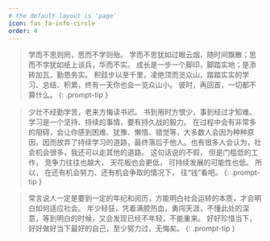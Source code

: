 ```yaml
---
# the default layout is 'page'
icon: fas fa-info-circle
order: 4
---
```


> 学而不思则罔，思而不学则殆。 学而不思犹如过眼云烟，随时间飘散；思而不学犹如纸上谈兵，华而不实。 成长是一步一个脚印，脚踏实地；是添砖加瓦，勤恳务实。 积跬步以至千里，凌绝顶而览众山，踏踏实实的学习、总结、积累，终有一天你也会一览众山小。 彼时，再回首，一切都不算什么。
{: .prompt-tip }

> 少壮不经勤学苦，老来方悔读书迟。 书到用时方恨少，事到经过才知难。 学习是一个坚持、持续的事情，要有持久战的毅力。 在过程中会有非常多的阻碍，会让你感到困难、犹豫、懒惰、错觉等，大多数人会因为种种原因，因而放弃了持续学习的道路，最终落后于他人。也有很多人会认为，社会机会很多，我还可以走其他的道路。 这句话说的不假， 但是门槛低的工作， 竞争力往往也越大， 天花板也会更低， 可持续发展的可能性也低。 所以， 在还有机会努力、还有机会争取的情况下， 往“钱”看吧。
{: .prompt-tip }

> 常言说人一定是要到一定的年纪和阅历，方能明白社会运转的本质，才会明白如何适应社会。 年少轻狂，凭着满腔热血，勇闯天涯，不懂此处的深意，等到明白的时候，又会发现已经不年轻，不能重来。 好好珍惜当下，好好做好当下最好的自己，至少努力过，无悔矣。
{: .prompt-tip }
